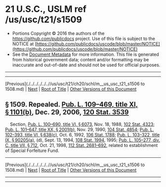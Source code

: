 ---
---

# 21 U.S.C., USLM ref /us/usc/t21/s1509

* Portions Copyright © 2016 the authors of the https://github.com/publicdocs project.
  Use of this file is subject to the NOTICE at [https://github.com/publicdocs/uscode/blob/master/NOTICE](https://github.com/publicdocs/uscode/blob/master/NOTICE)
* See the [Document Metadata](././../../../../..//README.md) for more information.
  This file is generated from historical government data; content and/or formatting may be inaccurate and out-of-date and should not be used for official purposes.

----------
----------

[Previous](./../../../../..//us/usc/t21/ch20/schI/m__us_usc_t21_s1506 to 1508.md) | [Next](./../../../../..//us/usc/t21/ch20/schII/m__us_usc_t21_ch20_schII.md) | [Root of Title](./../../../../../) | [Other Versions of this Document](https://publicdocs.github.io/go/links?ns=uslm&ref=%2Fus%2Fusc%2Ft21%2Fs1509)

## § 1509. Repealed. [Pub. L. 109–469, title XI, § 1101(b)][/us/pl/109/469/s1101/b], Dec. 29, 2006, [120 Stat. 3539][/us/stat/120/3539]

    Section, [Pub. L. 100–690, title VI, § 6073][/us/pl/100/690/s6073], Nov. 18, 1988, [102 Stat. 4323][/us/stat/102/4323]; [Pub. L. 101–647, title XX, § 2001(b)][/us/pl/101/647/s2001/b], Nov. 29, 1990, [104 Stat. 4854][/us/stat/104/4854]; [Pub. L. 102–393, title VI, § 638(c)][/us/pl/102/393/s638/c], Oct. 6, 1992, [106 Stat. 1788][/us/stat/106/1788]; [Pub. L. 103–322, title IX, § 90205(a)][/us/pl/103/322/s90205/a], (d), Sept. 13, 1994, [108 Stat. 1994][/us/stat/108/1994], 1995; [Pub. L. 105–277, div. C, title VII, § 712][/us/pl/105/277/s712], Oct. 21, 1998, [112 Stat. 2681–692][/us/stat/112/2681-692], related to establishment of Special Forfeiture Fund.

----------

[Previous](./../../../../..//us/usc/t21/ch20/schI/m__us_usc_t21_s1506 to 1508.md) | [Next](./../../../../..//us/usc/t21/ch20/schII/m__us_usc_t21_ch20_schII.md) | [Root of Title](./../../../../../) | [Other Versions of this Document](https://publicdocs.github.io/go/links?ns=uslm&ref=%2Fus%2Fusc%2Ft21%2Fs1509)

----------
----------

[/us/pl/109/469/s1101/b]: https://publicdocs.github.io/go/links?ns=uslm&ref=%2Fus%2Fpl%2F109%2F469%2Fs1101%2Fb
[/us/stat/120/3539]: https://publicdocs.github.io/go/links?ns=uslm&ref=%2Fus%2Fstat%2F120%2F3539
[/us/pl/100/690/s6073]: https://publicdocs.github.io/go/links?ns=uslm&ref=%2Fus%2Fpl%2F100%2F690%2Fs6073
[/us/stat/102/4323]: https://publicdocs.github.io/go/links?ns=uslm&ref=%2Fus%2Fstat%2F102%2F4323
[/us/pl/101/647/s2001/b]: https://publicdocs.github.io/go/links?ns=uslm&ref=%2Fus%2Fpl%2F101%2F647%2Fs2001%2Fb
[/us/stat/104/4854]: https://publicdocs.github.io/go/links?ns=uslm&ref=%2Fus%2Fstat%2F104%2F4854
[/us/pl/102/393/s638/c]: https://publicdocs.github.io/go/links?ns=uslm&ref=%2Fus%2Fpl%2F102%2F393%2Fs638%2Fc
[/us/stat/106/1788]: https://publicdocs.github.io/go/links?ns=uslm&ref=%2Fus%2Fstat%2F106%2F1788
[/us/pl/103/322/s90205/a]: https://publicdocs.github.io/go/links?ns=uslm&ref=%2Fus%2Fpl%2F103%2F322%2Fs90205%2Fa
[/us/stat/108/1994]: https://publicdocs.github.io/go/links?ns=uslm&ref=%2Fus%2Fstat%2F108%2F1994
[/us/pl/105/277/s712]: https://publicdocs.github.io/go/links?ns=uslm&ref=%2Fus%2Fpl%2F105%2F277%2Fs712
[/us/stat/112/2681-692]: https://publicdocs.github.io/go/links?ns=uslm&ref=%2Fus%2Fstat%2F112%2F2681-692



